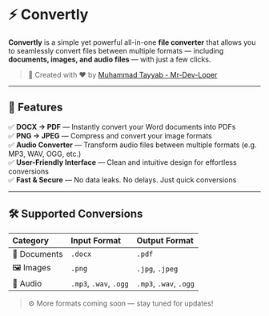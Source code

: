 # ⚡ Convertly

**Convertly** is a simple yet powerful all-in-one **file converter** that allows you to seamlessly convert files between multiple formats — including **documents, images, and audio files** — with just a few clicks.  

> 🧠 Created with ❤️ by [Muhammad Tayyab - Mr-Dev-Loper](https://github.com/Mr-Dev-Loper)  

---

## 🚀 Features

✅ **DOCX → PDF** — Instantly convert your Word documents into PDFs  
✅ **PNG → JPEG** — Compress and convert your image formats  
✅ **Audio Converter** — Transform audio files between multiple formats (e.g. MP3, WAV, OGG, etc.)  
✅ **User-Friendly Interface** — Clean and intuitive design for effortless conversions  
✅ **Fast & Secure** — No data leaks. No delays. Just quick conversions  

---

## 🛠️ Supported Conversions

| Category | Input Format | Output Format |
|:----------|:---------------|:----------------|
| 📄 Documents | `.docx` | `.pdf` |
| 🖼️ Images | `.png` | `.jpg`, `.jpeg` |
| 🎵 Audio | `.mp3`, `.wav`, `.ogg` | `.mp3`, `.wav`, `.ogg` |

> ⚙️ More formats coming soon — stay tuned for updates!
